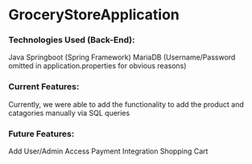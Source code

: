 # GroceryStoreApplication

###  Technologies Used (Back-End):
  Java
  Springboot (Spring Framework)
  MariaDB (Username/Password omitted in application.properties for obvious reasons)
  

### Current Features:
  Currently, we were able to add the functionality to add the product and catagories manually via SQL queries

 
### Future Features:
  Add User/Admin Access
  Payment Integration
  Shopping Cart
  
